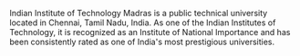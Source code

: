 Indian Institute of Technology Madras is a public technical university located in Chennai, Tamil Nadu, India. As one of the Indian Institutes of Technology, it is recognized as an Institute of National Importance and has been consistently rated as one of India's most prestigious universities.

